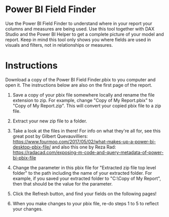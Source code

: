 # Power BI Field Finder

Use the Power BI Field Finder to understand where in your report your columns and measures are being used.  Use this tool together with DAX Studio and the Power BI Helper to get a complete picture of your model and report.  Keep in mind this tool only shows you where fields are used in visuals and filters, not in relationships or measures.

# Instructions
Download a copy of the Power BI Field Finder.pbix to you computer and open it.  The instructions below are also on the first page of the report.

1.  Save a copy of your pbix file somewhere locally and rename the file extension to zip.  For example, change "Copy of My Report.pbix" to "Copy of My Report.zip".  This will convert your copied pbix file to a zip file.

2.  Extract your new zip file to a folder.

3.  Take a look at the files in there!  For info on what they're all for, see this great post by Gilbert Quevauvilliers:  https://www.fourmoo.com/2017/05/02/what-makes-up-a-power-bi-desktop-pbix-file/ and also this one by Reza Rad:  https://radacad.com/exposing-m-code-and-query-metadata-of-power-bi-pbix-file 

4.  Change the parameter in this pbix file for "Extracted zip file top level folder" to the path including the name of your extracted folder.  For example, if you saved your extracted folder to "C:\Copy of My Report", then that should be the value for the parameter.

5.  Click the Refresh button, and find your fields on the following pages!

6.  When you make changes to your pbix file, re-do steps 1 to 5 to reflect your changes.
